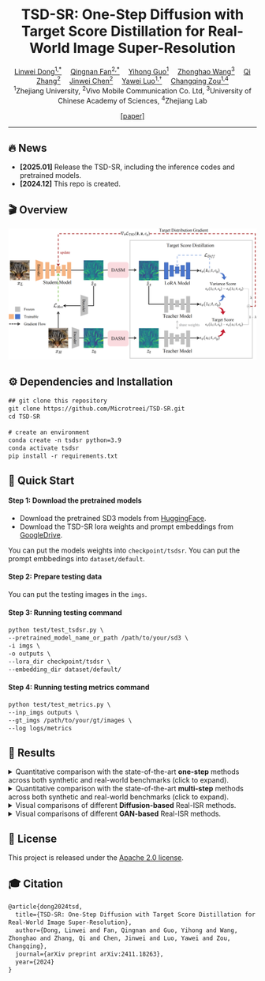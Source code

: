 <div align="center">


<h1>TSD-SR: One-Step Diffusion with Target Score Distillation for Real-World Image Super-Resolution</h1>

<div>
    <a href='https://github.com/Microtreei' target='_blank'>Linwei Dong<sup>1,*</sup></a>&emsp;
    <a href='https://fqnchina.github.io/' target='_blank'>Qingnan Fan<sup>2,*</sup></a>&emsp;
    <a href='https://github.com/Sun-Made-By-Yi' target='_blank'>Yihong Guo<sup>1</sup></a>&emsp;
    <a href='https://github.com/Wzh10032' target='_blank'>Zhonghao Wang<sup>3</sup></a>&emsp;
    <a href='https://qzhang-cv.github.io/' target='_blank'>Qi Zhang<sup>2</sup></a>&emsp;
    <a href='https://scholar.google.com/citations?hl=zh-CN&user=Pcsml4oAAAAJ' target='_blank'>Jinwei Chen<sup>2</sup></a>&emsp;
    <a href='https://scholar.google.com/citations?user=pnVwaGsAAAAJ&hl=en' target='_blank'>Yawei Luo<sup>1,†</sup></a>&emsp;
    <a href='https://scholar.google.com/citations?user=kj5HiGgAAAAJ&hl=en' target='_blank'>Changqing Zou<sup>1,4 </sup></a>
</div>
<div>
    <sup>1</sup>Zhejiang University, <sup>2</sup>Vivo Mobile Communication Co. Ltd, <sup>3</sup>University of Chinese Academy of Sciences,  <sup>4</sup>Zhejiang Lab 
</div>

[[paper]](https://arxiv.org/abs/2411.18263)

---

</div> 

## 🔥 <a name="news"></a>News
- **[2025.01]** Release the TSD-SR, including the inference codes and pretrained models.
- **[2024.12]** This repo is created.


## 🎬 <a name="overview"></a>Overview
![overview](assets/pipeline.png)

## ⚙️ Dependencies and Installation
```
## git clone this repository
git clone https://github.com/Microtreei/TSD-SR.git
cd TSD-SR

# create an environment 
conda create -n tsdsr python=3.9
conda activate tsdsr
pip install -r requirements.txt
```

## 🚀 <a name="start"></a>Quick Start
#### Step 1: Download the pretrained models
- Download the pretrained SD3 models from [HuggingFace](https://huggingface.co/stabilityai/stable-diffusion-3-medium-diffusers/tree/main).
- Download the TSD-SR lora weights and prompt embeddings from [GoogleDrive](https://drive.google.com/drive/folders/1XJY9Qxhz0mqjTtgDXr07oFy9eJr8jphI?usp=drive_link).

You can put the models weights into `checkpoint/tsdsr`.
You can put the prompt embbedings into `dataset/default`.

#### Step 2: Prepare testing data
You can put the testing images in the `imgs`.

#### Step 3: Running testing command
```
python test/test_tsdsr.py \
--pretrained_model_name_or_path /path/to/your/sd3 \
-i imgs \
-o outputs \
--lora_dir checkpoint/tsdsr \
--embedding_dir dataset/default/ 
```

#### Step 4: Running testing metrics command
```
python test/test_metrics.py \
--inp_imgs outputs \
--gt_imgs /path/to/your/gt/images \
--log logs/metrics
```

## <a name="results"></a>🔎 Results
<details>
    <summary> Quantitative comparison with the state-of-the-art <b>one-step</b> methods across both synthetic and real-world benchmarks (click to expand). </summary>
    <p align="center">
    <img width="900" src="assets/one_step.png">
    </p>
</details>

<details>
    <summary> Quantitative comparison with the state-of-the-art <b>multi-step</b> methods across both synthetic and real-world benchmarks (click to expand). </summary>
    <p align="center">
    <img width="900" src="assets/multi_step.png">
    </p>
</details>

<details>
    <summary> Visual comparisons of different <b>Diffusion-based</b> Real-ISR methods. </summary>
    <p align="center">
    <img width="900" src="assets/visualization1.png">
    </p>
    <p align="center">
    <img width="900" src="assets/visualization2.png">
    </p>
    <p align="center">
    <img width="900" src="assets/visualization3.png">
    </p>
    <p align="center">
    <img width="900" src="assets/visualization4.png">
    </p>
    <p align="center">
    <img width="900" src="assets/visualization5.png">
    </p>
    <p align="center">
    <img width="900" src="assets/visualization6.png">
    </p>
</details>

<details>
    <summary> Visual comparisons of different <b>GAN-based</b> Real-ISR methods. </summary>
    <p align="center">
    <img width="900" src="assets/visualization-gan1.png">
    </p>
    <p align="center">
    <img width="900" src="assets/visualization-gan2.png">
    </p>
</details>



## 🎫 <a name="license"></a>License
This project is released under the [Apache 2.0 license](LICENSE).

## <a name="citation"></a>🎓 Citation


```
@article{dong2024tsd,
  title={TSD-SR: One-Step Diffusion with Target Score Distillation for Real-World Image Super-Resolution},
  author={Dong, Linwei and Fan, Qingnan and Guo, Yihong and Wang, Zhonghao and Zhang, Qi and Chen, Jinwei and Luo, Yawei and Zou, Changqing},
  journal={arXiv preprint arXiv:2411.18263},
  year={2024}
}
```